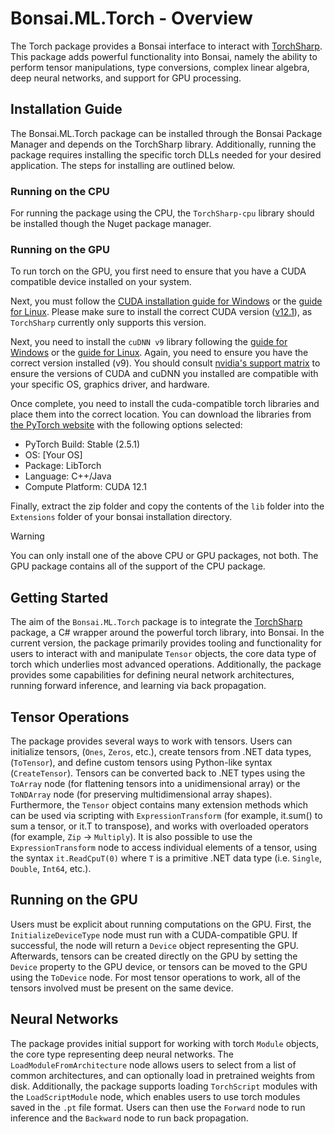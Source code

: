 # Bonsai.ML.Torch - Overview

The Torch package provides a Bonsai interface to interact with [TorchSharp](https://github.com/dotnet/TorchSharp). This package adds powerful functionality into Bonsai, namely the ability to perform tensor manipulations, type conversions, complex linear algebra, deep neural networks, and support for GPU processing.

## Installation Guide

The Bonsai.ML.Torch package can be installed through the Bonsai Package Manager and depends on the TorchSharp library. Additionally, running the package requires installing the specific torch DLLs needed for your desired application. The steps for installing are outlined below.

### Running on the CPU 
For running the package using the CPU, the `TorchSharp-cpu` library should be installed though the Nuget package manager.

### Running on the GPU
To run torch on the GPU, you first need to ensure that you have a CUDA compatible device installed on your system. 

Next, you must follow the [CUDA installation guide for Windows](https://docs.nvidia.com/cuda/cuda-installation-guide-microsoft-windows/index.html) or the [guide for Linux](https://docs.nvidia.com/cuda/cuda-installation-guide-linux/index.html). Please make sure to install the correct CUDA version ([v12.1](https://developer.nvidia.com/cuda-12-1-0-download-archive)), as `TorchSharp` currently only supports this version.

Next, you need to install the `cuDNN v9` library following the [guide for Windows](https://docs.nvidia.com/deeplearning/cudnn/latest/installation/windows.html) or the [guide for Linux](https://docs.nvidia.com/deeplearning/cudnn/latest/installation/linux.html). Again, you need to ensure you have the correct version installed (v9). You should consult [nvidia's support matrix](https://docs.nvidia.com/deeplearning/cudnn/latest/reference/support-matrix.html) to ensure the versions of CUDA and cuDNN you installed are compatible with your specific OS, graphics driver, and hardware.

Once complete, you need to install the cuda-compatible torch libraries and place them into the correct location. You can download the libraries from [the PyTorch website](https://pytorch.org/get-started/locally/) with the following options selected:

- PyTorch Build: Stable (2.5.1)
- OS: [Your OS]
- Package: LibTorch
- Language: C++/Java
- Compute Platform: CUDA 12.1

Finally, extract the zip folder and copy the contents of the `lib` folder into the `Extensions` folder of your bonsai installation directory.

> [!WARNING]
> You can only install one of the above CPU or GPU packages, not both. The GPU package contains all of the support of the CPU package. 

## Getting Started

The aim of the `Bonsai.ML.Torch` package is to integrate the [TorchSharp](https://github.com/dotnet/TorchSharp) package, a C# wrapper around the powerful torch library, into Bonsai. In the current version, the package primarily provides tooling and functionality for users to interact with and manipulate `Tensor` objects, the core data type of torch which underlies most advanced operations. Additionally, the package provides some capabilities for defining neural network architectures, running forward inference, and learning via back propagation.

## Tensor Operations
The package provides several ways to work with tensors. Users can initialize tensors, (`Ones`, `Zeros`, etc.), create tensors from .NET data types, (`ToTensor`), and define custom tensors using Python-like syntax (`CreateTensor`). Tensors can be converted back to .NET types using the `ToArray` node (for flattening tensors into a unidimensional array) or the `ToNDArray` node (for preserving multidimensional array shapes). Furthermore, the `Tensor` object contains many extension methods which can be used via scripting with `ExpressionTransform` (for example, it.sum() to sum a tensor, or it.T to transpose), and works with overloaded operators (for example, `Zip` -> `Multiply`). It is also possible to use the `ExpressionTransform` node to access individual elements of a tensor, using the syntax `it.ReadCpuT(0)` where `T` is a primitive .NET data type (i.e. `Single`, `Double`, `Int64`, etc.).


## Running on the GPU
Users must be explicit about running computations on the GPU. First, the `InitializeDeviceType` node must run with a CUDA-compatible GPU. If successful, the node will return a `Device` object representing the GPU. Afterwards, tensors can be created directly on the GPU by setting the `Device` property to the GPU device, or tensors can be moved to the GPU using the `ToDevice` node. For most tensor operations to work, all of the tensors involved must be present on the same device.

## Neural Networks
The package provides initial support for working with torch `Module` objects, the core type representing deep neural networks. The `LoadModuleFromArchitecture` node allows users to select from a list of common architectures, and can optionally load in pretrained weights from disk. Additionally, the package supports loading `TorchScript` modules with the `LoadScriptModule` node, which enables users to use torch modules saved in the `.pt` file format. Users can then use the `Forward` node to run inference and the `Backward` node to run back propagation.   